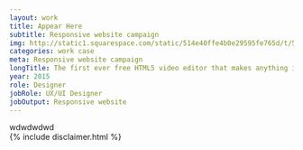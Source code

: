 ```yaml
---
layout: work
title: Appear Here
subtitle: Responsive website campaign
img: http://static1.squarespace.com/static/514e40ffe4b0e29595fe765d/t/5647bbb0e4b072d19f90d5f1/1447541681826/?format=750w
categories: work case
meta: Responsive website campaign
longTitle: The first ever free HTML5 video editor that makes anything in any video interactive. 
year: 2015
role: Designer
jobRole: UX/UI Designer
jobOutput: Responsive website
---
```



<div>
wdwdwdwd
	</div>



<div class="wider">
	<div class="grid bigGapBott bigGapTop">
		{% include disclaimer.html %}
	</div>
</div>